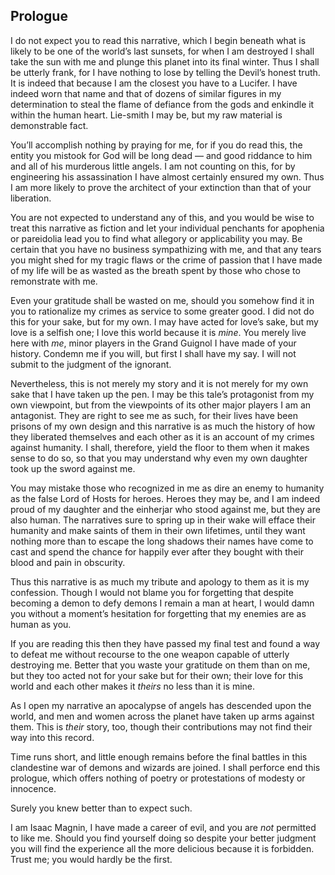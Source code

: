## Prologue

I do not expect you to read this narrative, which I begin beneath what is likely to be one of the world’s last sunsets, for when I am destroyed I shall take the sun with me and plunge this planet into its final winter. Thus I shall be utterly frank, for I have nothing to lose by telling the Devil’s honest truth. It is indeed that because I am the closest you have to a Lucifer. I have indeed worn that name and that of dozens of similar figures in my determination to steal the flame of defiance from the gods and enkindle it within the human heart. Lie-smith I may be, but my raw material is demonstrable fact.

You’ll accomplish nothing by praying for me, for if you do read this, the entity you mistook for God will be long dead — and good riddance to him and all of his murderous little angels. I am not counting on this, for by engineering his assassination I have almost certainly ensured my own. Thus I am more likely to prove the architect of your extinction than that of your liberation.

You are not expected to understand any of this, and you would be wise to treat this narrative as fiction and let your individual penchants for apophenia or pareidolia lead you to find what allegory or applicability you may. Be certain that you have no business sympathizing with me, and that any tears you might shed for my tragic flaws or the crime of passion that I have made of my life will be as wasted as the breath spent by those who chose to remonstrate with me.

Even your gratitude shall be wasted on me, should you somehow find it in you to rationalize my crimes as service to some greater good. I did not do this for your sake, but for my own. I may have acted for love’s sake, but my love is a selfish one; I love this world because it is *mine*. You merely live here with *me*, minor players in the Grand Guignol I have made of your history. Condemn me if you will, but first I shall have my say. I will not submit to the judgment of the ignorant.

Nevertheless, this is not merely my story and it is not merely for my own sake that I have taken up the pen. I may be this tale’s protagonist from my own viewpoint, but from the viewpoints of its other major players I am an antagonist. They are right to see me as such, for their lives have been prisons of my own design and this narrative is as much the history of how they liberated themselves and each other as it is an account of my crimes against humanity. I shall, therefore, yield the floor to them when it makes sense to do so, so that you may understand why even my own daughter took up the sword against me.

You may mistake those who recognized in me as dire an enemy to humanity as the false Lord of Hosts for heroes. Heroes they may be, and I am indeed proud of my daughter and the einherjar who stood against me, but they are also human. The narratives sure to spring up in their wake will efface their humanity and make saints of them in their own lifetimes, until they want nothing more than to escape the long shadows their names have come to cast and spend the chance for happily ever after they bought with their blood and pain in obscurity.

Thus this narrative is as much my tribute and apology to them as it is my confession. Though I would not blame you for forgetting that despite becoming a demon to defy demons I remain a man at heart, I would damn you without a moment’s hesitation for forgetting that my enemies are as human as you. 

If you are reading this then they have passed my final test and found a way to defeat me without recourse to the one weapon capable of utterly destroying me. Better that you waste your gratitude on them than on me, but they too acted not for your sake but for their own; their love for this world and each other makes it *theirs* no less than it is mine.

As I open my narrative an apocalypse of angels has descended upon the world, and men and women across the planet have taken up arms against them. This is *their* story, too, though their contributions  may not find their way into this record.

Time runs short, and little enough remains before the final battles in this clandestine war of demons and wizards are joined. I shall perforce end this prologue, which offers nothing of poetry or protestations of modesty or innocence.

Surely you knew better than to expect such.

I am Isaac Magnin, I have made a career of evil, and you are *not* permitted to like me. Should you find yourself doing so despite your better judgment you will find the experience all the more delicious because it is forbidden. Trust me; you would hardly be the first.

